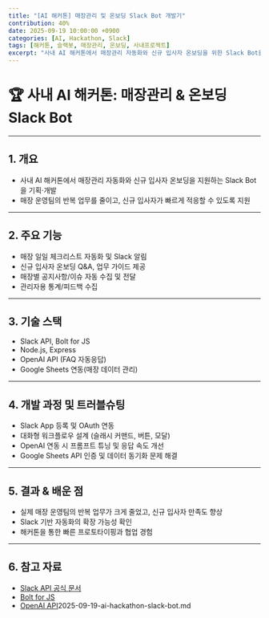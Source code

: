 ```yaml
---
title: "[AI 해커톤] 매장관리 및 온보딩 Slack Bot 개발기"
contribution: 40%
date: 2025-09-19 10:00:00 +0900
categories: [AI, Hackathon, Slack]
tags: [해커톤, 슬랙봇, 매장관리, 온보딩, 사내프로젝트]
excerpt: "사내 AI 해커톤에서 매장관리 자동화와 신규 입사자 온보딩을 위한 Slack Bot을 기획·개발한 경험을 정리합니다."
---
```


# 🏆 사내 AI 해커톤: 매장관리 & 온보딩 Slack Bot

---

## 1. 개요

- 사내 AI 해커톤에서 매장관리 자동화와 신규 입사자 온보딩을 지원하는 Slack Bot을 기획·개발
- 매장 운영팀의 반복 업무를 줄이고, 신규 입사자가 빠르게 적응할 수 있도록 지원

---

## 2. 주요 기능

- 매장 일일 체크리스트 자동화 및 Slack 알림
- 신규 입사자 온보딩 Q&A, 업무 가이드 제공
- 매장별 공지사항/이슈 자동 수집 및 전달
- 관리자용 통계/피드백 수집

---

## 3. 기술 스택

- Slack API, Bolt for JS
- Node.js, Express
- OpenAI API (FAQ 자동응답)
- Google Sheets 연동(매장 데이터 관리)

---

## 4. 개발 과정 및 트러블슈팅

- Slack App 등록 및 OAuth 연동
- 대화형 워크플로우 설계 (슬래시 커맨드, 버튼, 모달)
- OpenAI 연동 시 프롬프트 튜닝 및 응답 속도 개선
- Google Sheets API 인증 및 데이터 동기화 문제 해결

---

## 5. 결과 & 배운 점

- 실제 매장 운영팀의 반복 업무가 크게 줄었고, 신규 입사자 만족도 향상
- Slack 기반 자동화의 확장 가능성 확인
- 해커톤을 통한 빠른 프로토타이핑과 협업 경험

---

## 6. 참고 자료

- [Slack API 공식 문서](https://api.slack.com/)
- [Bolt for JS](https://slack.dev/bolt-js/)
- [OpenAI API](https://platform.openai.com/docs/)2025-09-19-ai-hackathon-slack-bot.md
